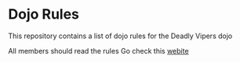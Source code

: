 Dojo Rules
==========

This repository contains a list of dojo rules for the Deadly Vipers dojo

All members should read the rules
Go check this [webite](https://github.com/deadlyvipers)
